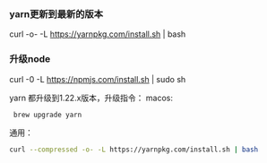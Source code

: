 ### yarn更新到最新的版本

curl -o- -L https://yarnpkg.com/install.sh | bash

### 升级node

curl -0 -L https://npmjs.com/install.sh | sudo sh

yarn 都升级到1.22.x版本，升级指令：
macos: 
```bash
 brew upgrade yarn
```
通用：
```bash
curl --compressed -o- -L https://yarnpkg.com/install.sh | bash
```
